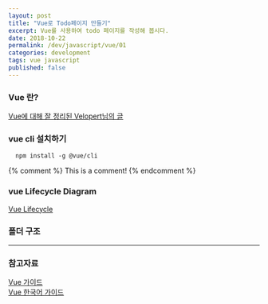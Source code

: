 ```yaml
---
layout: post
title: "Vue로 Todo페이지 만들기"
excerpt: Vue를 사용하여 todo 페이지를 작성해 봅시다.
date: 2018-10-22
permalink: /dev/javascript/vue/01
categories: development
tags: vue javascript
published: false
---
```


### Vue 란?

[Vue에 대해 잘 정리된 Velopert님의 글][velopert]

### vue cli 설치하기
```
  npm install -g @vue/cli
```

{% comment %}
  This is a comment!
{% endcomment %}

### vue Lifecycle Diagram
[Vue Lifecycle][vue-lifecycle]


### 폴더 구조

---

### 참고자료

[Vue 가이드][vue] <br/>
[Vue 한국어 가이드][vue-kr]


[vue]:    https://vuejs.org/v2/guide/
[vue-kr]: https://kr.vuejs.org/v2/guide/
[vue-lifecycle]:    https://vuejs.org/v2/guide/instance.html#Lifecycle-Diagram

[velopert]: https://velopert.com/category/dev-log/tech-log/vue-js

